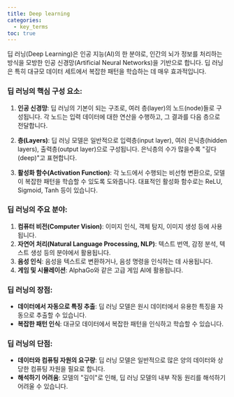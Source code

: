 ```yaml
---
title: Deep learning
categories:
  - key_terms
toc: true
---
```


딥 러닝(Deep Learning)은 인공 지능(AI)의 한 분야로, 인간의 뇌가 정보를 처리하는 방식을 모방한 인공 신경망(Artificial Neural Networks)을 기반으로 합니다. 딥 러닝은 특히 대규모 데이터 세트에서 복잡한 패턴을 학습하는 데 매우 효과적입니다.

### 딥 러닝의 핵심 구성 요소:

1. **인공 신경망**: 딥 러닝의 기본이 되는 구조로, 여러 층(layer)의 노드(node)들로 구성됩니다. 각 노드는 입력 데이터에 대한 연산을 수행하고, 그 결과를 다음 층으로 전달합니다.
    
2. **층(Layers)**: 딥 러닝 모델은 일반적으로 입력층(input layer), 여러 은닉층(hidden layers), 출력층(output layer)으로 구성됩니다. 은닉층의 수가 많을수록 "깊다(deep)"고 표현합니다.
    
3. **활성화 함수(Activation Function)**: 각 노드에서 수행되는 비선형 변환으로, 모델이 복잡한 패턴을 학습할 수 있도록 도와줍니다. 대표적인 활성화 함수로는 ReLU, Sigmoid, Tanh 등이 있습니다.
    

### 딥 러닝의 주요 분야:

1. **컴퓨터 비전(Computer Vision)**: 이미지 인식, 객체 탐지, 이미지 생성 등에 사용됩니다.
2. **자연어 처리(Natural Language Processing, NLP)**: 텍스트 번역, 감정 분석, 텍스트 생성 등의 분야에서 활용됩니다.
3. **음성 인식**: 음성을 텍스트로 변환하거나, 음성 명령을 인식하는 데 사용됩니다.
4. **게임 및 시뮬레이션**: AlphaGo와 같은 고급 게임 AI에 활용됩니다.

### 딥 러닝의 장점:

- **데이터에서 자동으로 특징 추출**: 딥 러닝 모델은 원시 데이터에서 유용한 특징을 자동으로 추출할 수 있습니다.
- **복잡한 패턴 인식**: 대규모 데이터에서 복잡한 패턴을 인식하고 학습할 수 있습니다.

### 딥 러닝의 단점:

- **데이터와 컴퓨팅 자원의 요구량**: 딥 러닝 모델은 일반적으로 많은 양의 데이터와 상당한 컴퓨팅 자원을 필요로 합니다.
- **해석하기 어려움**: 모델의 "깊이"로 인해, 딥 러닝 모델의 내부 작동 원리를 해석하기 어려울 수 있습니다.